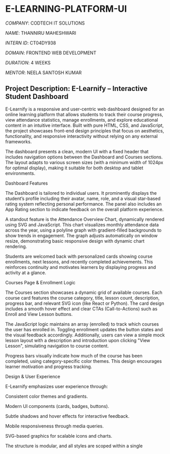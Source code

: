 # E-LEARNING-PLATFORM-UI

*COMPANY*: CODTECH IT SOLUTIONS

*NAME*: THANNIRU MAHESHWARI

*INTERN ID*: CT04DY938

*DOMAIN*: FRONTEND WEB DEVELOPMENT

*DURATION*: 4 WEEKS

*MENTOR*: NEELA SANTOSH KUMAR

## Project Description: E-Learnify – Interactive Student Dashboard

E-Learnify is a responsive and user-centric web dashboard designed for an online learning platform that allows students to track their course progress, view attendance statistics, manage enrollments, and explore educational content in an intuitive interface. Built with pure HTML, CSS, and JavaScript, the project showcases front-end design principles that focus on aesthetics, functionality, and responsive interactivity without relying on any external frameworks.

The dashboard presents a clean, modern UI with a fixed header that includes navigation options between the Dashboard and Courses sections. The layout adapts to various screen sizes (with a minimum width of 1024px for optimal display), making it suitable for both desktop and tablet environments.

Dashboard Features

The Dashboard is tailored to individual users. It prominently displays the student’s profile including their avatar, name, role, and a visual star-based rating system reflecting personal performance. The panel also includes an App Rating section to indicate feedback on the overall platform experience.

A standout feature is the Attendance Overview Chart, dynamically rendered using SVG and JavaScript. This chart visualizes monthly attendance data across the year, using a polyline graph with gradient-filled backgrounds to show trends in engagement. The graph adjusts automatically on window resize, demonstrating basic responsive design with dynamic chart rendering.

Students are welcomed back with personalized cards showing course enrollments, next lessons, and recently completed achievements. This reinforces continuity and motivates learners by displaying progress and activity at a glance.

Courses Page & Enrollment Logic

The Courses section showcases a dynamic grid of available courses. Each course card features the course category, title, lesson count, description, progress bar, and relevant SVG icon (like React or Python). The card design includes a smooth hover effect and clear CTAs (Call-to-Actions) such as Enroll and View Lesson buttons.

The JavaScript logic maintains an array (enrolled) to track which courses the user has enrolled in. Toggling enrollment updates the button states and the visual feedback accordingly. Additionally, users can view a simple mock lesson layout with a description and introduction upon clicking "View Lesson", simulating navigation to course content.

Progress bars visually indicate how much of the course has been completed, using category-specific color themes. This design encourages learner motivation and progress tracking.

Design & User Experience

E-Learnify emphasizes user experience through:

Consistent color themes and gradients.

Modern UI components (cards, badges, buttons).

Subtle shadows and hover effects for interactive feedback.

Mobile responsiveness through media queries.

SVG-based graphics for scalable icons and charts.

The structure is modular, and all styles are scoped within a single <style> block, making it easy to maintain and extend. Data such as courses, ratings, and attendance are managed within arrays and objects in JavaScript, allowing easy integration with future backend systems.

In summary, E-Learnify is a lightweight yet visually rich front-end project that demonstrates interactive dashboard creation with pure web technologies. It is ideal for educational institutions, LMS prototypes, or as a portfolio project showcasing skills in UI development, JavaScript interactivity, and responsive design.

#OUTPUT

<img width="1920" height="1080" alt="Image" src="https://github.com/user-attachments/assets/7c41d8c3-e673-47db-a5b3-8f39f3688f46" />

<img width="1920" height="1080" alt="Image" src="https://github.com/user-attachments/assets/9a00f7e7-6987-4634-bea6-87ccb97622d8" />
